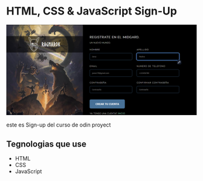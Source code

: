 # HTML, CSS & JavaScript Sign-Up 


![mvp1-preview](./Screenshot_2.png)

este es Sign-up del curso de odin proyect

## Tegnologias que use
- HTML
- CSS
- JavaScript





